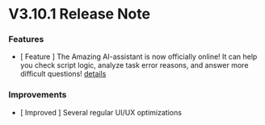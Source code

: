 # V3.10.1 Release Note




### Features

- [ Feature ] The Amazing AI-assistant is now officially online! It can help you check script logic, analyze task error reasons, and answer more difficult questions! [details](http://github.com/TencentBlueKing/bk-job/issues/2995)


### Improvements

- [ Improved ] Several regular UI/UX optimizations